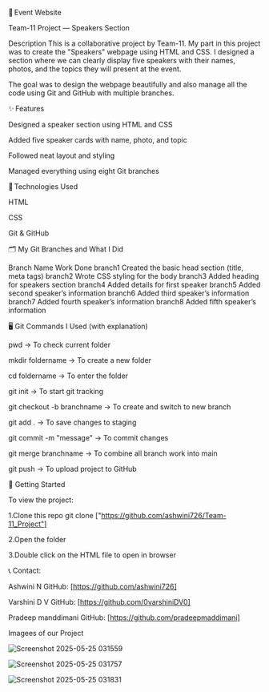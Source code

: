 🏅 Event Website

Team-11 Project — Speakers Section

Description
This is a collaborative project by Team-11. My part in this project was to create the "Speakers" webpage using HTML and CSS. 
I designed a section where we can clearly display five speakers with their names, photos, and the topics they will present at the event.

The goal was to design the webpage beautifully and also manage all the code using Git and GitHub with multiple branches.

✨ Features

Designed a speaker section using HTML and CSS

Added five speaker cards with name, photo, and topic

Followed neat layout and styling

Managed everything using eight Git branches

🧰 Technologies Used

HTML

CSS

Git & GitHub

🗂️ My Git Branches and What I Did

Branch Name	Work Done
branch1	Created the basic head section (title, meta tags)
branch2	Wrote CSS styling for the body
branch3	Added heading for speakers section
branch4	Added details for first speaker
branch5	Added second speaker’s information
branch6	Added third speaker’s information
branch7	Added fourth speaker’s information
branch8	Added fifth speaker’s information

🖥️ Git Commands I Used (with explanation)

pwd → To check current folder

mkdir foldername → To create a new folder

cd foldername → To enter the folder

git init → To start git tracking

git checkout -b branchname → To create and switch to new branch

git add . → To save changes to staging

git commit -m "message" → To commit changes

git merge branchname → To combine all branch work into main

git push → To upload project to GitHub

📌 Getting Started

To view the project:

1.Clone this repo
git clone ["https://github.com/ashwini726/Team-11_Project"]

2.Open the folder

3.Double click on the HTML file to open in browser

📞 Contact:

Ashwini N
GitHub: [https://github.com/ashwini726]

Varshini D V
GitHub: [https://github.com/0varshiniDV0]

Pradeep manddimani
GitHub: [https://github.com/pradeepmaddimani]

Imagees of our Project


![Screenshot 2025-05-25 031559](https://github.com/user-attachments/assets/04cf5368-ae6d-452f-a614-fb880ea16f7d)

![Screenshot 2025-05-25 031757](https://github.com/user-attachments/assets/1b20df0f-324e-442d-afc8-084fe75c2778)

![Screenshot 2025-05-25 031831](https://github.com/user-attachments/assets/a1ea206d-623c-44b4-ba88-39d12701e1bc)


